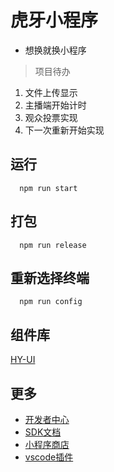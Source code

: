 # 虎牙小程序
- 想换就换小程序

>项目待办
1. 文件上传显示
2. 主播端开始计时
3. 观众投票实现
4. 下一次重新开始实现








## 运行
```
  npm run start
```

## 打包
```
  npm run release
```

## 重新选择终端
```
  npm run config
```

## 组件库
  [HY-UI](http://hd.huya.com/web/hy-ui-doc/)

## 更多
- [开发者中心](https://ext.huya.com/)
- [SDK文档](http://dev.huya.com/docs#/sdk/SDK%E6%96%87%E6%A1%A3)
- [小程序商店](https://appstore.huya.com/)
- [vscode插件](https://marketplace.visualstudio.com/items?itemName=mogewcy.hyextvscode)